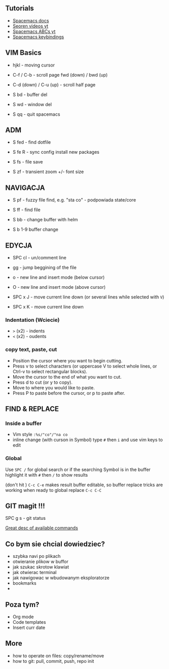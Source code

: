 Tutorials
---

- [Spacemacs docs](https://github.com/syl20bnr/spacemacs/tree/master/doc)
- [Seoren videos yt](https://www.youtube.com/channel/UCsJXkw_Ssp-1myJFm4_SMJA)
- [Spacemacs ABCs yt](https://www.youtube.com/playlist?list=PLrJ2YN5y27KLhd3yNs2dR8_inqtEiEweE)
- [Spacemacs keybindings](https://gist.github.com/pnowosie/b5f7cf9f6df09cc9f0e797cd2350971c)

VIM Basics
---

- hjkl - moving cursor
- C-f / C-b - scroll page fwd (down) / bwd (up)
- C-d (down) / C-u (up) - scroll half page


- S bd - buffer del
- S wd - window del

- S qq - quit spacemacs


ADM
---
- S fed - find dotfile
- S fe R - sync config install new packages

- S fs - file save

- S zf - transient zoom +/- font size


NAVIGACJA
---
- S pf - fuzzy file find, e.g. "sta co" - podpowiada state/core
- S ff - find file

- S bb - change buffer with helm
- S b 1-9 buffer change


EDYCJA
---
- SPC cl - un/comment line
- gg - jump beggining of the file
- o - new line and insert mode (below cursor)
- O - new line and insert mode (above cursor)

- SPC x J - move current line down (or several lines while selected with `V`)
- SPC x K - move current line down

### Indentation (Wciecie)
- `>` (x2) - indents
- `<` (x2) - oudents

### copy text, paste, cut
- Position the cursor where you want to begin cutting.
- Press v to select characters (or uppercase V to select whole lines, or Ctrl-v to select rectangular blocks).
- Move the cursor to the end of what you want to cut.
- Press d to cut (or y to copy).
- Move to where you would like to paste.
- Press P to paste before the cursor, or p to paste after.

FIND & REPLACE
---

### Inside a buffer
- Vim style `:%s/"co"/"na co`
- inline change (with curson in Symbol) type `#` then `i` and use vim keys to edit

### Global
Use `SPC /` for global search or if the searching Symbol is in the buffer highlight it with `#` then `/`
to show results

(don't hit <Enter>) `C-c C-e` makes result buffer editable, so buffer replace tricks are working 
  when ready to global replace `C-c C-C` 

GIT magit !!!
---
SPC g s - git status

[Great desc of available commands](https://www.saltycrane.com/blog/2018/11/magit-spacemacs-evil-magit-notes/#status)


Co bym sie chcial dowiedziec?
---

- szybka navi po plikach
- otwieranie plikow w buffor
- jak szukac skrotow klawiat
- jak otwierac terminal
- jak nawigowac w wbudowanym eksploratorze
- bookmarks
-

Poza tym?
---
- Org mode
- Code templates
- Insert curr date

More
---
- how to operate on files: copy/rename/move
- how to git: pull, commit, push, repo init
